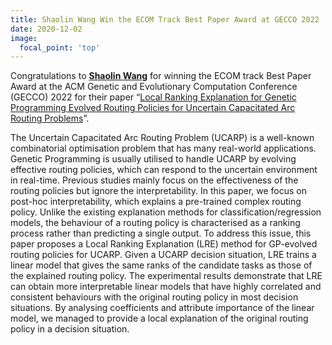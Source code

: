 ```yaml
---
title: Shaolin Wang Win the ECOM Track Best Paper Award at GECCO 2022
date: 2020-12-02
image:
  focal_point: 'top'
---
```


Congratulations to <strong><a href="https://ecs.victoria.ac.nz/Main/GradShaolinWang">Shaolin Wang</a></strong> for winning the ECOM track Best Paper Award at the ACM Genetic and Evolutionary Computation Conference (GECCO) 2022 for their paper “<a href="https://dl.acm.org/doi/10.1145/3512290.3528723">Local Ranking Explanation for Genetic Programming Evolved Routing Policies for Uncertain Capacitated Arc Routing Problems</a>”.

<!--more-->

The Uncertain Capacitated Arc Routing Problem (UCARP) is a well-known combinatorial optimisation problem that has many real-world applications. Genetic Programming is usually utilised to handle UCARP by evolving effective routing policies, which can respond to the uncertain environment in real-time. Previous studies mainly focus on the effectiveness of the routing policies but ignore the interpretability. In this paper, we focus on post-hoc interpretability, which explains a pre-trained complex routing policy. Unlike the existing explanation methods for classification/regression models, the behaviour of a routing policy is characterised as a ranking process rather than predicting a single output. To address this issue, this paper proposes a Local Ranking Explanation (LRE) method for GP-evolved routing policies for UCARP. Given a UCARP decision situation, LRE trains a linear model that gives the same ranks of the candidate tasks as those of the explained routing policy. The experimental results demonstrate that LRE can obtain more interpretable linear models that have highly correlated and consistent behaviours with the original routing policy in most decision situations. By analysing coefficients and attribute importance of the linear model, we managed to provide a local explanation of the original routing policy in a decision situation.
